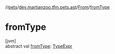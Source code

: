 //[pets](../../../index.md)/[dev.martianzoo.tfm.pets.ast](../index.md)/[From](index.md)/[fromType](from-type.md)

# fromType

[jvm]\
abstract val [fromType](from-type.md): [TypeExpr](../-type-expr/index.md)
